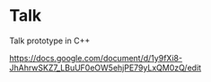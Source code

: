 # Talk

Talk prototype in C++


https://docs.google.com/document/d/1y9fXi8-JhAhrwSKZ7_LBuUF0eOW5ehjPE79yLxQM0zQ/edit

